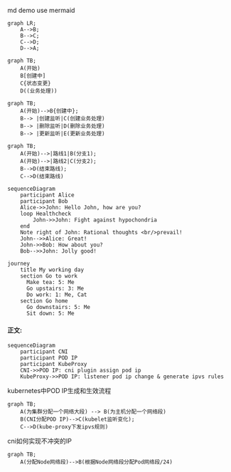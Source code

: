 md demo use mermaid

```mermaid
graph LR;
	A-->B;
	B-->C;
	C-->D;
	D-->A;
```

```mermaid
graph TB;
    A(开始)
    B[创建中]
    C{状态变更}
    D((业务处理))
```

```mermaid
graph TB;
    A(开始)-->B{创建中};
    B--> |创建监听|C(创建业务处理)
    B--> |删除监听|D(删除业务处理)
    B--> |更新监听|E(更新业务处理)
```

```mermaid
graph TB;
    A(开始)-->|路线1|B(分支1);
    A(开始)-->|路线2|C(分支2);
    B-->D(结束路线);
    C-->D(结束路线)
```

```mermaid
sequenceDiagram
    participant Alice
    participant Bob
    Alice->>John: Hello John, how are you?
    loop Healthcheck
        John->>John: Fight against hypochondria
    end
    Note right of John: Rational thoughts <br/>prevail!
    John-->>Alice: Great!
    John->>Bob: How about you?
    Bob-->>John: Jolly good!
```

```mermaid
journey
    title My working day
    section Go to work
      Make tea: 5: Me
      Go upstairs: 3: Me
      Do work: 1: Me, Cat
    section Go home
      Go downstairs: 5: Me
      Sit down: 5: Me
```

#### 正文:
```mermaid
sequenceDiagram
    participant CNI
    participant POD IP
    participant KubeProxy
    CNI->>POD IP: cni plugin assign pod ip
    KubeProxy->>POD IP: listener pod ip change & generate ipvs rules
```

kubernetes中POD IP生成和生效流程
```mermaid
graph TB;
    A(为集群分配一个网络大段) --> B(为主机分配一个网络段)
    B(CNI分配POD IP)-->C(kubelet监听变化);
    C-->D(kube-proxy下发ipvs规则)
```

cni如何实现不冲突的IP
```mermaid
graph TB;
    A(分配Node网络段)-->B(根据Node网络段分配Pod网络段/24)
```